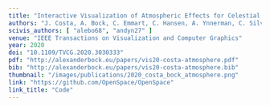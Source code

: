 ```yaml
---
title: "Interactive Visualization of Atmospheric Effects for Celestial Bodies"
authors: "J. Costa, A. Bock, C. Emmart, C. Hansen, A. Ynnerman, C. Silva"
scivis_authors: [ "alebo68", "andyn27" ]
venue: "IEEE Transactions on Visualization and Computer Graphics"
year: 2020
doi: "10.1109/TVCG.2020.3030333"
pdf: "http://alexanderbock.eu/papers/vis20-costa-atmosphere.pdf"
bib: "http://alexanderbock.eu/papers/vis20-costa-atmosphere.bib"
thumbnail: "/images/publications/2020_costa_bock_atmosphere.png"
link: "https://github.com/OpenSpace/OpenSpace"
link_title: "Code"
---
```

